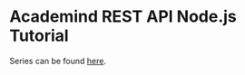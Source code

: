 # Academind REST API Node.js Tutorial

Series can be found [here](https://academind.com/tutorials/building-a-restful-api-with-nodejs).